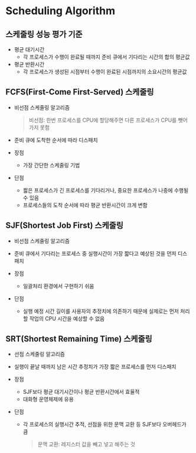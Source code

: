 # Scheduling Algorithm
## 스케줄링 성능 평가 기준
* 평균 대기시간
    * 각 프로세스가 수행이 완료될 때까지 준비 큐에서 기다리는 시간의 합의 평균값
* 평균 반환시간
    * 각 프로세스가 생성된 시점부터 수행이 완료된 시점까지의 소요시간의 평균값

## FCFS(First-Come First-Served) 스케줄링
* 비선점 스케줄링 알고리즘
    > 비선점: 한번 프로세스를 CPU에 할당해주면 다른 프로세스가 CPU를 뺏어가지 못함
* 준비 큐에 도착한 순서에 따라 디스패치

* 장점
    * 가장 간단한 스케줄링 기법

* 단점
    * 짧은 프로세스가 긴 프로세스를 기다리거나, 중요한 프로세스가 나중에 수행될 수 있음
    * 프로세스들의 도착 순서에 따라 평균 반환시간이 크게 변함

## SJF(Shortest Job First) 스케줄링
* 비선점 스케줄링 알고리즘
* 준비 큐에서 기다리는 프로세스 중 실행시간이 가장 짧다고 예상된 것을 먼저 디스패치

* 장점
    * 일괄처리 환경에서 구현하기 쉬움
* 단점
    * 실행 예정 시간 길이를 사용자의 추정치에 의존하기 때문에 실제로는 먼저 처리할 작업의 CPU 시간을 예상할 수 없음

## SRT(Shortest Remaining Time) 스케줄링
* 선점 스케줄링 알고리즘
* 실행이 끝날 때까지 남은 시간 추정치가 가장 짧은 프로세스를 먼저 디스패치

* 장점
    * SJF보다 평균 대기시간이나 평균 반환시간에서 효율적
    * 대화형 운영체제에 유용
* 단점
    * 각 프로세스의 실행시간 추적, 선점을 위한 문맥 교환 등 SJF보다 오버헤드가 큼
        > 문맥 교환: 레지스터 값을 빼고 넣고 해주는 것
